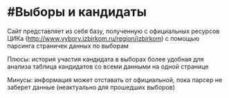 #Выборы и кандидаты
=========
Сайт представляет из себя базу, полученную с официальных ресурсов ЦИКа (http://www.vybory.izbirkom.ru/region/izbirkom) с помощью парсинга страничек данных по выборам

Плюсы:
история участия кандидата в выборах
более удобная для анализа таблица кандидатов со всеми данными на одной странице

Минусы:
информация может отставать от официальной, пока парсер не заберет данные (неактуально для прошедших выборов)



